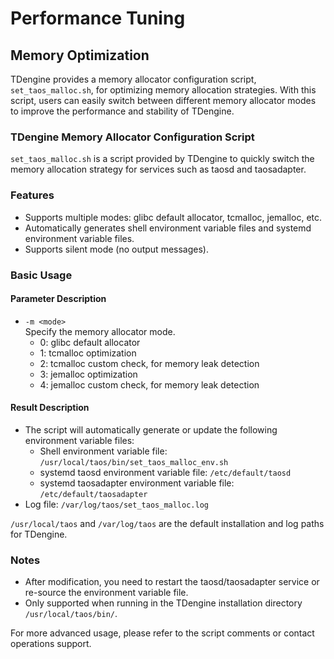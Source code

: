 # Performance Tuning

## Memory Optimization

TDengine provides a memory allocator configuration script, `set_taos_malloc.sh`, for optimizing memory allocation strategies. With this script, users can easily switch between different memory allocator modes to improve the performance and stability of TDengine.

### TDengine Memory Allocator Configuration Script

`set_taos_malloc.sh` is a script provided by TDengine to quickly switch the memory allocation strategy for services such as taosd and taosadapter.

### Features

- Supports multiple modes: glibc default allocator, tcmalloc, jemalloc, etc.
- Automatically generates shell environment variable files and systemd environment variable files.
- Supports silent mode (no output messages).

### Basic Usage

#### Parameter Description

- `-m <mode>`  
  Specify the memory allocator mode.  
  - 0: glibc default allocator  
  - 1: tcmalloc optimization  
  - 2: tcmalloc custom check, for memory leak detection  
  - 3: jemalloc optimization  
  - 4: jemalloc custom check, for memory leak detection

#### Result Description

- The script will automatically generate or update the following environment variable files:
  - Shell environment variable file: `/usr/local/taos/bin/set_taos_malloc_env.sh`
  - systemd taosd environment variable file: `/etc/default/taosd`
  - systemd taosadapter environment variable file: `/etc/default/taosadapter`
- Log file: `/var/log/taos/set_taos_malloc.log`

`/usr/local/taos` and `/var/log/taos` are the default installation and log paths for TDengine.

### Notes

- After modification, you need to restart the taosd/taosadapter service or re-source the environment variable file.
- Only supported when running in the TDengine installation directory `/usr/local/taos/bin/`.

For more advanced usage, please refer to the script comments or contact operations support.